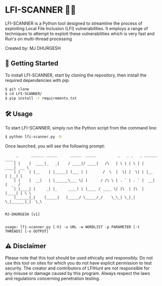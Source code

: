 # LFI-SCANNER 🕵️‍♂️

LFI-SCANNER is a Python tool designed to streamline the process of exploiting Local File Inclusion (LFI) vulnerabilities. It employs a range of techniques to attempt to exploit these vulnerabilities which is very fast and Run's on multi-thread processing 

Created by: MJ DHURGESH

## 🚀 Getting Started

To install LFI-SCANNER, start by cloning the repository, then install the required dependencies with pip:

```bash
$ git clone 
$ cd LFI-SCANNER/
$ pip install -r requirements.txt
```

## 🛠️ Usage

To start LFI-SCANNER, simply run the Python script from the command line:

```bash
$ python lfi-scanner.py -h
```

Once launched, you will see the following prompt:

```
     _      ______ _____      _____  _____          _   _ _   _ ______ _____
    | |    |  ____|_   _|    / ____|/ ____|   /\   | \ | | \ | |  ____|  __ \
    | |    | |__    | |_____| (___ | |       /  \  |  \| |  \| | |__  | |__) |
    | |    |  __|   | |______\___ \| |      / /\ \ | . ` | . ` |  __| |  _  /
    | |____| |     _| |_     ____) | |____ / ____ \| |\  | |\  | |____| | \ \
    |______|_|    |_____|   |_____/ \_____/_/    \_\_| \_|_| \_|______|_|  \_\

                                                                                MJ-DHURGESH [v1]


usage: lfi-scanner.py [-h] -u URL -w WORDLIST -p PARAMETER [-t THREADS] [-o OUTPUT]
```

## ⚠️ Disclaimer

Please note that this tool should be used ethically and responsibly. Do not use this tool on sites for which you do not have explicit permission to test security. The creator and contributors of LFIHunt are not responsible for any misuse or damage caused by this program. Always respect the laws and regulations concerning penetration testing.
